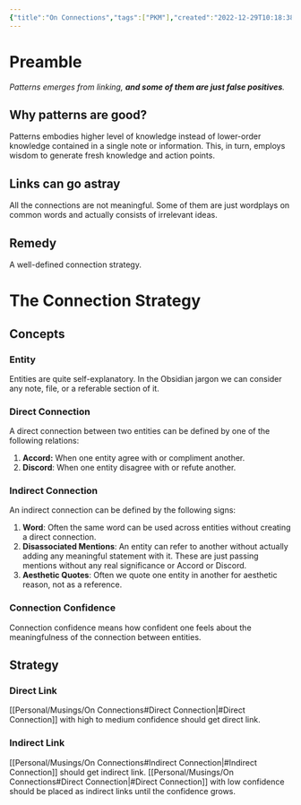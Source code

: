 ```yaml
---
{"title":"On Connections","tags":["PKM"],"created":"2022-12-29T10:18:38+06:00","updated":"2023-01-12T12:20:33+06:00","location":"Banani, Dhaka","dg-publish":true,"maturity":2,"permalink":"/personal/musings/on-connections/","dgPassFrontmatter":true}
---
```


# Preamble
*Patterns emerges from linking, **and some of them are just false positives**.*

## Why patterns are good?
Patterns embodies higher level of knowledge instead of lower-order knowledge contained in a single note or information. This, in turn, employs wisdom to generate fresh knowledge and action points.

## Links can go astray
All the connections are not meaningful. Some of them are just wordplays on common words and actually consists of irrelevant ideas.

## Remedy
A well-defined connection strategy.

# The Connection Strategy

## Concepts

### Entity
Entities are quite self-explanatory. In the Obsidian jargon we can consider any note, file, or a referable section of it.

### Direct Connection
A direct connection between two entities can be defined by one of the following relations:
1. **Accord:** When one entity agree with or compliment another.
2. **Discord**: When one entity disagree with or refute another.

### Indirect Connection
An indirect connection can be defined by the following signs:
1. **Word**: Often the same word can be used across entities without creating a direct connection.
2. **Disassociated Mentions**: An entity can refer to another without actually adding any meaningful statement with it. These are just passing mentions without any real significance or Accord or Discord.
3. **Aesthetic Quotes**: Often we quote one entity in another for aesthetic reason, not as a reference.

### Connection Confidence
Connection confidence means how confident one feels about the meaningfulness of the connection between entities.

## Strategy

### Direct Link
[[Personal/Musings/On Connections#Direct Connection\|#Direct Connection]] with high to medium confidence should get direct link.

### Indirect Link
[[Personal/Musings/On Connections#Indirect Connection\|#Indirect Connection]] should get indirect link.
[[Personal/Musings/On Connections#Direct Connection\|#Direct Connection]] with low confidence should be placed as indirect links until the confidence grows.